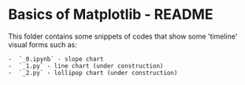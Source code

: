 # Basics of Matplotlib - README

This folder contains some snippets of codes that show some 'timeline' visual
forms such as:

    -  `_0.ipynb` - slope chart
    -  `_1.py` - line chart (under construction)
    -  `_2.py` - lollipop chart (under construction)

